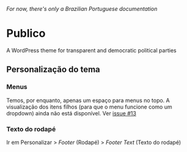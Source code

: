 *For now, there's only a Brazilian Portuguese documentation*

# Publico
A WordPress theme for transparent and democratic political parties

## Personalização do tema
### Menus
Temos, por enquanto, apenas um espaço para menus no topo. A visualização dos itens filhos (para que o menu funcione como um dropdown) ainda não está disponível. Ver [issue #13](https://github.com/campanhacompleta/publico/issues/13)

### Texto do rodapé
Ir em Personalizar > *Footer* (Rodapé) > *Footer Text* (Texto do rodapé)
